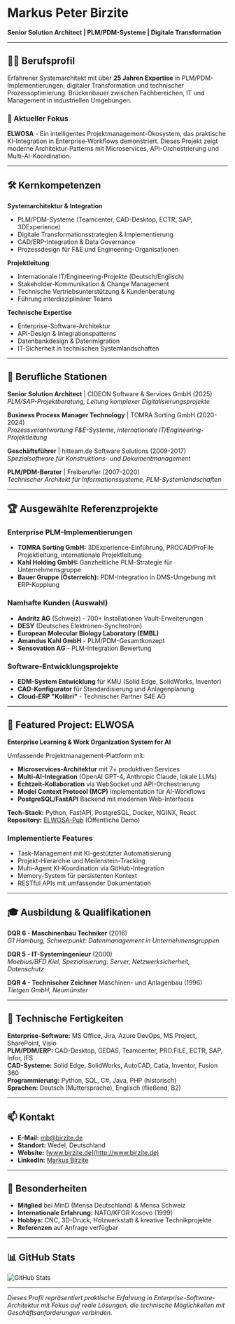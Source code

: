 # Markus Peter Birzite
**Senior Solution Architect | PLM/PDM-Systeme | Digitale Transformation**

---

## 👨‍💼 Berufsprofil

Erfahrener Systemarchitekt mit über **25 Jahren Expertise** in PLM/PDM-Implementierungen, digitaler Transformation und technischer Prozessoptimierung. Brückenbauer zwischen Fachbereichen, IT und Management in industriellen Umgebungen.

### 🎯 Aktueller Fokus
**ELWOSA** - Ein intelligentes Projektmanagement-Ökosystem, das praktische KI-Integration in Enterprise-Workflows demonstriert. Dieses Projekt zeigt moderne Architektur-Patterns mit Microservices, API-Orchestrierung und Multi-AI-Koordination.

---

## 🛠️ Kernkompetenzen

**Systemarchitektur & Integration**
- PLM/PDM-Systeme (Teamcenter, CAD-Desktop, ECTR, SAP, 3DExperience)
- Digitale Transformationsstrategien & Implementierung
- CAD/ERP-Integration & Data Governance
- Prozessdesign für F&E und Engineering-Organisationen

**Projektleitung**
- Internationale IT/Engineering-Projekte (Deutsch/Englisch)
- Stakeholder-Kommunikation & Change Management
- Technische Vertriebsunterstützung & Kundenberatung
- Führung interdisziplinärer Teams

**Technische Expertise**
- Enterprise-Software-Architektur
- API-Design & Integrationspatterns
- Datenbankdesign & Datenmigration
- IT-Sicherheit in technischen Systemlandschaften

---

## 💼 Berufliche Stationen

**Senior Solution Architect** | CIDEON Software & Services GmbH (2025)  
*PLM/SAP-Projektberatung, Leitung komplexer Digitalisierungsprojekte*

**Business Process Manager Technology** | TOMRA Sorting GmbH (2020-2024)  
*Prozessverantwortung F&E-Systeme, internationale IT/Engineering-Projektleitung*

**Geschäftsführer** | hitteam.de Software Solutions (2009-2017)  
*Spezialsoftware für Konstruktions- und Dokumentmanagement*

**PLM/PDM-Berater** | Freiberufler (2007-2020)  
*Technischer Architekt für Informationssysteme, PLM-Systemlandschaften*

---

## 🏆 Ausgewählte Referenzprojekte

### **Enterprise PLM-Implementierungen**
- **TOMRA Sorting GmbH:** 3DExperience-Einführung, PROCAD/ProFile Projektleitung, internationale Projektleitung
- **Kahl Holding GmbH:** Ganzheitliche PLM-Strategie für Unternehmensgruppe
- **Bauer Gruppe (Österreich):** PDM-Integration in DMS-Umgebung mit ERP-Kopplung

### **Namhafte Kunden (Auswahl)**
- **Andritz AG** (Schweiz) - 700+ Installationen Vault-Erweiterungen
- **DESY** (Deutsches Elektronen-Synchrotron)
- **European Molecular Biology Laboratory (EMBL)**
- **Amandus Kahl GmbH** - PLM/PDM-Gesamtkonzept
- **Sensovation AG** - PLM-Integration Bewertung

### **Software-Entwicklungsprojekte**
- **EDM-System Entwicklung** für KMU (Solid Edge, SolidWorks, Inventor)
- **CAD-Konfigurator** für Standardisierung und Anlagenplanung
- **Cloud-ERP "Kolibri"** - Technischer Partner S4E AG

---

## 🚀 Featured Project: ELWOSA

**Enterprise Learning & Work Organization System for AI**

Umfassende Projektmanagement-Plattform mit:
- **Microservices-Architektur** mit 7+ produktiven Services
- **Multi-AI-Integration** (OpenAI GPT-4, Anthropic Claude, lokale LLMs)
- **Echtzeit-Kollaboration** via WebSocket und API-Orchestrierung
- **Model Context Protocol (MCP)** Implementation für AI-Workflows
- **PostgreSQL/FastAPI** Backend mit modernen Web-Interfaces

**Tech-Stack:** Python, FastAPI, PostgreSQL, Docker, NGINX, React  
**Repository:** [ELWOSA-Pub](https://github.com/MadGapun/ELWOSA-Pub) (Öffentliche Demo)

### Implementierte Features
- Task-Management mit KI-gestützter Automatisierung
- Projekt-Hierarchie und Meilenstein-Tracking
- Multi-Agent KI-Koordination via GitHub-Integration
- Memory-System für persistenten Kontext
- RESTful APIs mit umfassender Dokumentation

---

## 🎓 Ausbildung & Qualifikationen

**DQR 6 - Maschinenbau Techniker** (2016)  
*G1 Hamburg, Schwerpunkt: Datenmanagement in Unternehmensgruppen*

**DQR 5 - IT-Systemingenieur** (2000)  
*Moebius/BFD Kiel, Spezialisierung: Server, Netzwerksicherheit, Datenschutz*

**DQR 4 - Technischer Zeichner** Maschinen- und Anlagenbau (1996)  
*Tietgen GmbH, Neumünster*

---

## 🔧 Technische Fertigkeiten

**Enterprise-Software:** MS Office, Jira, Azure DevOps, MS Project, SharePoint, Visio  
**PLM/PDM/ERP:** CAD-Desktop, GEDAS, Teamcenter, PRO.FILE, ECTR, SAP, Infor, IFS  
**CAD-Systeme:** Solid Edge, SolidWorks, AutoCAD, Catia, Inventor, Fusion 360  
**Programmierung:** Python, SQL, C#, Java, PHP (historisch)  
**Sprachen:** Deutsch (Muttersprache), Englisch (fließend, B2)

---

## 📫 Kontakt

- **E-Mail:** mb@birzite.de
- **Standort:** Wedel, Deutschland
- **Website:** [www.birzite.de](http://www.birzite.de)
- **LinkedIn:** [Markus Birzite](https://www.linkedin.com/in/markus-birzite-74)

---

## 🌟 Besonderheiten

- **Mitglied** bei MinD (Mensa Deutschland) & Mensa Schweiz
- **Internationale Erfahrung:** NATO/KFOR Kosovo (1999)
- **Hobbys:** CNC, 3D-Druck, Holzwerkstatt & kreative Technikprojekte
- **Referenzen** auf Anfrage verfügbar

---

## 📊 GitHub Stats

![GitHub Stats](https://github-readme-stats.vercel.app/api?username=MadGapun&show_icons=true&theme=default&hide_border=true)

---

*Dieses Profil repräsentiert praktische Erfahrung in Enterprise-Software-Architektur mit Fokus auf reale Lösungen, die technische Möglichkeiten mit Geschäftsanforderungen verbinden.*
